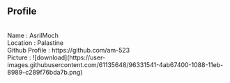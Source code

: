 <h2> Profile </h2><br>
Name : AsrilMoch<br>
Location : Palastine <br>
Github Profile : https://github.com/am-523<br>
Picture : ![download](https://user-images.githubusercontent.com/61135648/96331541-4ab67400-1088-11eb-8989-c289f76bda7b.png)
